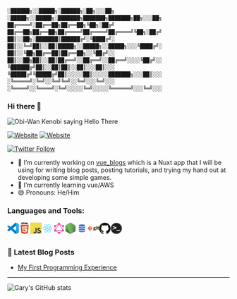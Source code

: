 ```
░██████╗░░█████╗░██████╗░██╗░░░██╗  ░█████╗░░█████╗░███████╗███████╗███████╗██╗░░░██╗
██╔════╝░██╔══██╗██╔══██╗╚██╗░██╔╝  ██╔══██╗██╔══██╗██╔════╝██╔════╝██╔════╝╚██╗░██╔╝
██║░░██╗░███████║██████╔╝░╚████╔╝░  ██║░░╚═╝██║░░██║█████╗░░█████╗░░█████╗░░░╚████╔╝░
██║░░╚██╗██╔══██║██╔══██╗░░╚██╔╝░░  ██║░░██╗██║░░██║██╔══╝░░██╔══╝░░██╔══╝░░░░╚██╔╝░░
╚██████╔╝██║░░██║██║░░██║░░░██║░░░  ╚█████╔╝╚█████╔╝██║░░░░░██║░░░░░███████╗░░░██║░░░
░╚═════╝░╚═╝░░╚═╝╚═╝░░╚═╝░░░╚═╝░░░  ░╚════╝░░╚════╝░╚═╝░░░░░╚═╝░░░░░╚══════╝░░░╚═╝░░░
```

### Hi there 👋

![Obi-Wan Kenobi saying Hello There](https://media.giphy.com/media/lIzAEoZEn571u/giphy.gif)

[![Website](https://img.shields.io/website?label=garycoffey.github.io&style=for-the-badge&url=https://garycoffey.github.io/)](https://garycoffey.github.io/)
[![Website](https://img.shields.io/website?label=Code-Platoon-Alumni-Association&style=for-the-badge&url=https://master.d2t3u4srvnanyn.amplifyapp.com/)](https://master.d2t3u4srvnanyn.amplifyapp.com/)

[![Twitter Follow](https://img.shields.io/twitter/follow/garyjcoffey?color=1DA1F2&logo=twitter&style=for-the-badge)](https://twitter.com/intent/follow?original_referer=https%3A%2F%2Fgithub.com%2Fgaryjcoffey&screen_name=garyjcoffey)


- 🔭 I’m currently working on [vue_blogs](https://github.com/garyCoffey/vue_blogs) which is a Nuxt app that I will be using for writing blog posts, posting tutorials, and trying my hand out at developing some simple games.
- 🌱 I’m currently learning vue/AWS
- 😄 Pronouns: He/Him

### Languages and Tools:

<img align="left" alt="Visual Studio Code" width="26px" src="https://raw.githubusercontent.com/github/explore/80688e429a7d4ef2fca1e82350fe8e3517d3494d/topics/visual-studio-code/visual-studio-code.png" />

<img align="left" alt="HTML5" width="26px" src="https://raw.githubusercontent.com/github/explore/80688e429a7d4ef2fca1e82350fe8e3517d3494d/topics/html/html.png" />

<img align="left" alt="JavaScript" width="26px" src="https://raw.githubusercontent.com/github/explore/80688e429a7d4ef2fca1e82350fe8e3517d3494d/topics/javascript/javascript.png" />

<img align="left" alt="React" width="26px" src="https://raw.githubusercontent.com/github/explore/80688e429a7d4ef2fca1e82350fe8e3517d3494d/topics/react/react.png" />

<img align="left" alt="GraphQL" width="26px" src="https://raw.githubusercontent.com/github/explore/80688e429a7d4ef2fca1e82350fe8e3517d3494d/topics/graphql/graphql.png" />

<img align="left" alt="Node.js" width="26px" src="https://raw.githubusercontent.com/github/explore/80688e429a7d4ef2fca1e82350fe8e3517d3494d/topics/nodejs/nodejs.png" />

<img align="left" alt="SQL" width="26px" src="https://raw.githubusercontent.com/github/explore/80688e429a7d4ef2fca1e82350fe8e3517d3494d/topics/sql/sql.png" />

<img align="left" alt="Git" width="26px" src="https://raw.githubusercontent.com/github/explore/80688e429a7d4ef2fca1e82350fe8e3517d3494d/topics/git/git.png" />

<img align="left" alt="GitHub" width="26px" src="https://raw.githubusercontent.com/github/explore/78df643247d429f6cc873026c0622819ad797942/topics/github/github.png" />

<img align="left" alt="Terminal" width="26px" src="https://raw.githubusercontent.com/github/explore/80688e429a7d4ef2fca1e82350fe8e3517d3494d/topics/terminal/terminal.png" />

<br />
<br />

### 📕 Latest Blog Posts

<!-- BLOG-POST-LIST:START -->
- [My First Programming Experience](https://garyjcoffey.medium.com/my-first-programming-experience-65ad89b8cad7?source=rss-30012cd9aca4------2)
<!-- BLOG-POST-LIST:END -->

---

<!-- <details>
  <summary>:zap: Recent GitHub Activity</summary>

<!--START_SECTION:activity-->
<!--END_SECTION:activity-->

![Gary's GitHub stats](https://github-readme-stats.vercel.app/api?username=garyCoffey&show_icons=true&theme=radical)

